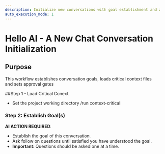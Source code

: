 ```yaml
---
description: Initialize new conversations with goal establishment and approval gating
auto_execution_mode: 1
---
```


# Hello AI - A New Chat Conversation Initialization

## Purpose
This workflow establishes conversation goals, loads critical context files and sets approval gates

##Step 1 - Load Critical Conext
- Set the project working directory
/run context-critical

### Step 2: Establish Goal(s)
**AI ACTION REQUIRED**: 
 - Establish the goal of this conversation.
 - Ask follow on questions until satisfied you have understood the goal.
 - **Important**: Questions should be asked one at a time.